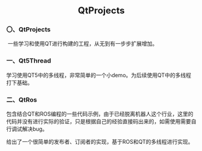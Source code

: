 <div align = "center">
	<font size = "5">
    	<b>QtProjects</b>
    </font>    
</div>

### 〇、QtProjects

​		一些学习和使用QT进行构建的工程，从无到有一步步扩展增加。

### 一、Qt5Thread

​		学习使用QT5中的多线程，非常简单的一个小demo。为后续使用QT中的多线程打下基础。

### 二、QtRos

​		包含结合QT和ROS编程的一些代码示例，由于已经脱离机器人这个行业，这里的代码并没有进行实际的验证，只是根据自己的经验直接码出来的，如需使用需要自行调试解决bug。

​		给出了一个很简单的发布者、订阅者的实现，基于ROS和QT的多线程进行实现。
